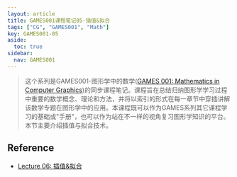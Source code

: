 ```yaml
---
layout: article
title: GAMES001课程笔记05-插值&拟合
tags: ["CG", "GAMES001", "Math"]
key: GAMES001-05
aside:
  toc: true
sidebar:
  nav: GAMES001
---
```


> 这个系列是GAMES001-图形学中的数学([GAMES 001: Mathematics in Computer Graphics](https://games-cn.org/games001/))的同步课程笔记。课程旨在总结归纳图形学学习过程中重要的数学概念、理论和方法，并将以索引的形式在每一章节中穿插讲解该数学专题在图形学中的应用。本课程既可以作为GAMES系列其它课程学习的基础或"手册"，也可以作为站在不一样的视角复习图形学知识的平台。本节主要介绍插值与拟合技术。
<!--more-->

## Reference

- [Lecture 06: 插值&拟合](https://www.bilibili.com/video/BV1MF4m1V7e3?p=6&vd_source=7a2542c6c909b3ee1fab551277360826)